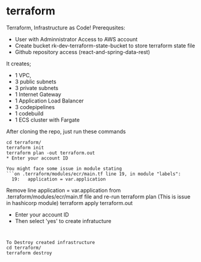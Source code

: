 # terraform
Terraform, Infrastructure as Code! 
Prerequsites:
* User with Adminnistrator Access to AWS account
* Create bucket rk-dev-terraform-state-bucket to store terraform state file
* Github repository access (react-and-spring-data-rest)

It creates; 
* 1 VPC, 
* 3 public subnets
* 3 private subnets
* 1 Internet Gateway 
* 1 Application Load Balancer
* 3 codepipelines
* 1 codebuild
* 1 ECS cluster with Fargate

After cloning the repo, just run these  commands

```
cd terraform/
terraform init
terraform plan -out terraform.out
* Enter your account ID

You might face some issue in module stating 
```on .terraform/modules/ecr/main.tf line 19, in module "labels":
  19:   application = var.application
```
Remove line  application = var.application from .terraform/modules/ecr/main.tf file and re-run terraform plan (This is issue in hashicorp module)
terraform apply terraform.out
* Enter your account ID
* Then select 'yes' to create infratucture
```


To Destroy created infrastructure
cd terraform/
terraform destroy
